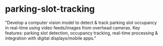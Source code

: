 # parking-slot-tracking
"Develop a computer vision model to detect &amp; track parking slot occupancy in real-time using video feeds/images from overhead cameras. Key features: parking slot detection, occupancy tracking, real-time processing &amp; integration with digital displays/mobile apps."
